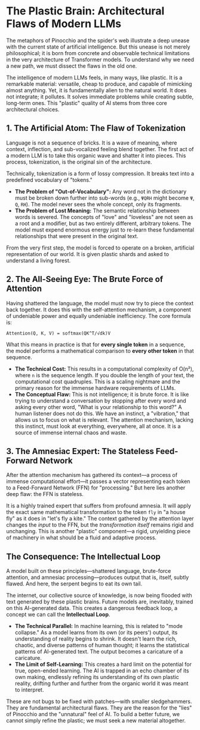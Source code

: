 # The Plastic Brain: Architectural Flaws of Modern LLMs

The metaphors of Pinocchio and the spider's web illustrate a deep unease with the current state of artificial intelligence. But this unease is not merely philosophical; it is born from concrete and observable technical limitations in the very architecture of Transformer models. To understand why we need a new path, we must dissect the flaws in the old one.

The intelligence of modern LLMs feels, in many ways, like plastic. It is a remarkable material: versatile, cheap to produce, and capable of mimicking almost anything. Yet, it is fundamentally alien to the natural world. It does not integrate; it pollutes. It solves immediate problems while creating subtle, long-term ones. This "plastic" quality of AI stems from three core architectural choices.

## 1. The Artificial Atom: The Flaw of Tokenization

Language is not a sequence of bricks. It is a wave of meaning, where context, inflection, and sub-vocalized feeling blend together. The first act of a modern LLM is to take this organic wave and shatter it into pieces. This process, tokenization, is the original sin of the architecture.

Technically, tokenization is a form of lossy compression. It breaks text into a predefined vocabulary of "tokens."
- **The Problem of "Out-of-Vocabulary":** Any word not in the dictionary must be broken down further into sub-words (e.g., `ΨQRH` might become `Ψ`, `Q`, `RH`). The model never sees the whole concept, only its fragments.
- **The Problem of Lost Meaning:** The semantic relationship between words is severed. The concepts of "love" and "loveless" are not seen as a root and a modifier, but as two entirely different, arbitrary tokens. The model must expend enormous energy just to re-learn these fundamental relationships that were present in the original text.

From the very first step, the model is forced to operate on a broken, artificial representation of our world. It is given plastic shards and asked to understand a living forest.

## 2. The All-Seeing Eye: The Brute Force of Attention

Having shattered the language, the model must now try to piece the context back together. It does this with the self-attention mechanism, a component of undeniable power and equally undeniable inefficiency. The core formula is:

`Attention(Q, K, V) = softmax(QK^T/√dk)V`

What this means in practice is that for **every single token** in a sequence, the model performs a mathematical comparison to **every other token** in that sequence.
- **The Technical Cost:** This results in a computational complexity of O(n²), where `n` is the sequence length. If you double the length of your text, the computational cost quadruples. This is a scaling nightmare and the primary reason for the immense hardware requirements of LLMs.
- **The Conceptual Flaw:** This is not intelligence; it is brute force. It is like trying to understand a conversation by stopping after every word and asking every other word, "What is your relationship to this word?" A human listener does not do this. We have an instinct, a "vibration," that allows us to focus on what is relevant. The attention mechanism, lacking this instinct, must look at everything, everywhere, all at once. It is a source of immense internal chaos and waste.

## 3. The Amnesiac Expert: The Stateless Feed-Forward Network

After the attention mechanism has gathered its context—a process of immense computational effort—it passes a vector representing each token to a Feed-Forward Network (FFN) for "processing." But here lies another deep flaw: the FFN is stateless.

It is a highly trained expert that suffers from profound amnesia. It will apply the exact same mathematical transformation to the token `fly` in "a house fly" as it does in "let's fly a kite." The context gathered by the attention layer changes the *input* to the FFN, but the *transformation itself* remains rigid and unchanging. This is another "plastic" component—a rigid, unyielding piece of machinery in what should be a fluid and adaptive process.

## The Consequence: The Intellectual Loop

A model built on these principles—shattered language, brute-force attention, and amnesiac processing—produces output that is, itself, subtly flawed. And here, the serpent begins to eat its own tail.

The internet, our collective source of knowledge, is now being flooded with text generated by these plastic brains. Future models are, inevitably, trained on this AI-generated data. This creates a dangerous feedback loop, a concept we can call the **Intellectual Loop**.
- **The Technical Parallel:** In machine learning, this is related to "mode collapse." As a model learns from its own (or its peers') output, its understanding of reality begins to shrink. It doesn't learn the rich, chaotic, and diverse patterns of human thought; it learns the statistical patterns of AI-generated text. The output becomes a caricature of a caricature.
- **The Limit of Self-Learning:** This creates a hard limit on the potential for true, open-ended learning. The AI is trapped in an echo chamber of its own making, endlessly refining its understanding of its own plastic reality, drifting further and further from the organic world it was meant to interpret.

These are not bugs to be fixed with patches—with smaller sledgehammers. They are fundamental architectural flaws. They are the reason for the "lies" of Pinocchio and the "unnatural" feel of AI. To build a better future, we cannot simply refine the plastic; we must seek a new material altogether.
